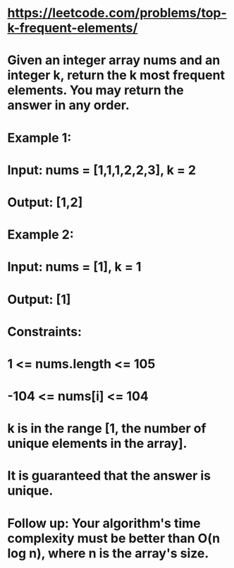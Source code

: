 # https://leetcode.com/problems/top-k-frequent-elements/
# Given an integer array nums and an integer k, return the k most frequent elements. You may return the answer in any order.

# Example 1:
# Input: nums = [1,1,1,2,2,3], k = 2
# Output: [1,2]

# Example 2:
# Input: nums = [1], k = 1
# Output: [1]

# Constraints:
#     1 <= nums.length <= 105
#     -104 <= nums[i] <= 104
#     k is in the range [1, the number of unique elements in the array].
#     It is guaranteed that the answer is unique.

# Follow up: Your algorithm's time complexity must be better than O(n log n), where n is the array's size.